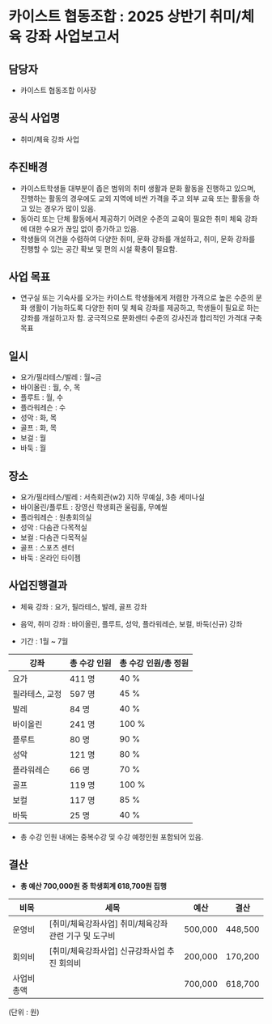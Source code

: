 카이스트 협동조합 : 2025 상반기 취미/체육 강좌 사업보고서
======

## 담당자
- 카이스트 협동조합 이사장

## 공식 사업명
- 취미/체육 강좌 사업

## 추진배경
- 카이스트학생들 대부분이 좁은 범위의 취미 생활과 문화 활동을 진행하고 있으며, 진행하는 활동의 경우에도 교외 지역에 비싼 가격을 주고 외부 교육 또는 활동을 하고 있는 경우가 많이 있음.
- 동아리 또는 단체 활동에서 제공하기 어려운 수준의 교육이 필요한 취미 체육 강좌에 대한 수요가 끊임 없이 증가하고 있음.
- 학생들의 의견을 수렴하여 다양한 취미, 문화 강좌를 개설하고, 취미, 문화 강좌를 진행할 수 있는 공간 확보 및 편의 시설 확충이 필요함. 

## 사업 목표
- 연구실 또는 기숙사를 오가는 카이스트 학생들에게 저렴한 가격으로 높은 수준의 문화 생활이 가능하도록 다양한 취미 및 체육 강좌를 제공하고, 학생들이 필요로 하는 강좌를 개설하고자 함. 궁극적으로 문화센터 수준의 강사진과 합리적인 가격대 구축 목표

## 일시
- 요가/필라테스/발레 : 월~금
- 바이올린 : 월, 수, 목
- 플루트 : 월, 수
- 플라워레슨 : 수
- 성악 : 화, 목
- 골프 : 화, 목
- 보걸 : 월
- 바둑 : 월

## 장소 
- 요가/필라테스/발레 : 서측회관(w2) 지하 무예실, 3층 세미나실
- 바이올린/플루트 : 장영신 학생회관 울림홀, 무예씰
- 플라워레슨 : 원총회의실
- 성악 : 다솜관 다목적실
- 보컬 : 다솜관 다목적실
- 골프 : 스포츠 센터
- 바둑 : 온라인 타이젬

## 사업진행결과
- 체육 강좌 : 요가, 필라테스, 발레, 골프 강좌
- 음악, 취미 강좌 : 바이올린, 플루트, 성악, 플라워레슨, 보컬, 바둑(신규) 강좌

- 기간 : 1월 ~ 7월

|강좌|총 수강 인원|총 수강 인원/총 정원|
|---|---|---|
|요가|411 명|40 %|
|필라테스, 교정|597 명|45 %|
|발레|84 명|40 %|
|바이올린|241 명|100 %|
|플루트|80 명|90 %|
|성악|121 명|80 %|
|플라워레슨|66 명|70 %|
|골프|119 명|100 %|
|보컬|117 명|85 %|
|바둑|25 명|40 %|

- 총 수강 인원 내에는 중복수강 및 수강 예정인원 포함되어 있음.

## 결산
- **총 예산 700,000원 중 학생회계 618,700원 집행**

| 비목 | 세목 | 예산 | 결산 |
|---|---|---|---|
| 운영비 | [취미/체육강좌사업] 취미/체육강좌 관련 기구 및 도구비 | 500,000 | 448,500 |
| 회의비 | [취미/체육강좌사업] 신규강좌사업 추진 회의비 | 200,000 | 170,200 | 
| 사업비 총액 | | 700,000 | 618,700 |

(단위 : 원)
